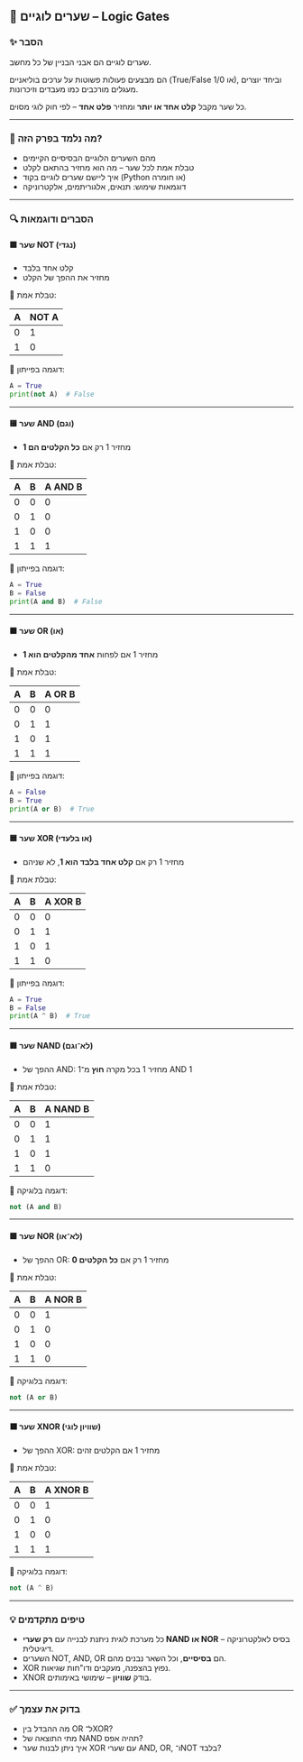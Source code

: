 ## 📘 שערים לוגיים – Logic Gates

### ✨ הסבר

שערים לוגיים הם אבני הבניין של כל מחשב. 

הם מבצעים פעולות פשוטות על ערכים בוליאניים (True/False או 1/0), 
וביחד יוצרים מעגלים מורכבים כמו מעבדים וזיכרונות.

כל שער מקבל **קלט אחד או יותר** ומחזיר **פלט אחד** – לפי חוק לוגי מסוים.

---

### 🧠 מה נלמד בפרק הזה?

* מהם השערים הלוגיים הבסיסיים הקיימים
* טבלת אמת לכל שער – מה הוא מחזיר בהתאם לקלט
* איך ליישם שערים לוגיים בקוד (Python או חומרה)
* דוגמאות שימוש: תנאים, אלגוריתמים, אלקטרוניקה

---

### 🔍 הסברים ודוגמאות

#### 🟩 שער NOT (נגדי)

* קלט אחד בלבד
* מחזיר את ההפך של הקלט

🔸 טבלת אמת:

| A | NOT A |
| - | ----- |
| 0 | 1     |
| 1 | 0     |

🔸 דוגמה בפייתון:

```python
A = True
print(not A)  # False
```

---

#### 🟨 שער AND (וגם)

* מחזיר 1 רק אם **כל הקלטים הם 1**

🔸 טבלת אמת:

| A | B | A AND B |
| - | - | ------- |
| 0 | 0 | 0       |
| 0 | 1 | 0       |
| 1 | 0 | 0       |
| 1 | 1 | 1       |

🔸 דוגמה בפייתון:

```python
A = True
B = False
print(A and B)  # False
```

---

#### 🟧 שער OR (או)

* מחזיר 1 אם לפחות **אחד מהקלטים הוא 1**

🔸 טבלת אמת:

| A | B | A OR B |
| - | - | ------ |
| 0 | 0 | 0      |
| 0 | 1 | 1      |
| 1 | 0 | 1      |
| 1 | 1 | 1      |

🔸 דוגמה בפייתון:

```python
A = False
B = True
print(A or B)  # True
```

---

#### 🟦 שער XOR (או בלעדי)

* מחזיר 1 רק אם **קלט אחד בלבד הוא 1**, לא שניהם

🔸 טבלת אמת:

| A | B | A XOR B |
| - | - | ------- |
| 0 | 0 | 0       |
| 0 | 1 | 1       |
| 1 | 0 | 1       |
| 1 | 1 | 0       |

🔸 דוגמה בפייתון:

```python
A = True
B = False
print(A ^ B)  # True
```

---

#### 🟥 שער NAND (לא־וגם)

* ההפך של AND: מחזיר 1 בכל מקרה **חוץ** מ־1 AND 1

🔸 טבלת אמת:

| A | B | A NAND B |
| - | - | -------- |
| 0 | 0 | 1        |
| 0 | 1 | 1        |
| 1 | 0 | 1        |
| 1 | 1 | 0        |

🔸 דוגמה בלוגיקה:

```python
not (A and B)
```

---

#### 🟪 שער NOR (לא־או)

* ההפך של OR: מחזיר 1 רק אם **כל הקלטים 0**

🔸 טבלת אמת:

| A | B | A NOR B |
| - | - | ------- |
| 0 | 0 | 1       |
| 0 | 1 | 0       |
| 1 | 0 | 0       |
| 1 | 1 | 0       |

🔸 דוגמה בלוגיקה:

```python
not (A or B)
```

---

#### ⬛ שער XNOR (שוויון לוגי)

* ההפך של XOR: מחזיר 1 אם הקלטים זהים

🔸 טבלת אמת:

| A | B | A XNOR B |
| - | - | -------- |
| 0 | 0 | 1        |
| 0 | 1 | 0        |
| 1 | 0 | 0        |
| 1 | 1 | 1        |

🔸 דוגמה בלוגיקה:

```python
not (A ^ B)
```

---

### 💡 טיפים מתקדמים

* כל מערכת לוגית ניתנת לבנייה עם **רק שערי NAND או NOR** – בסיס לאלקטרוניקה דיגיטלית.
* השערים NOT, AND, OR הם **בסיסיים**, וכל השאר נבנים מהם.
* XOR נפוץ בהצפנה, מעקבים ודו"חות שגיאות.
* XNOR בודק **שוויון** – שימושי באימותים.

---

### ✅ בדוק את עצמך

* מה ההבדל בין OR ל־XOR?
* מתי התוצאה של NAND תהיה אפס?
* איך ניתן לבנות שער XOR עם שערי AND, OR, ו־NOT בלבד?

